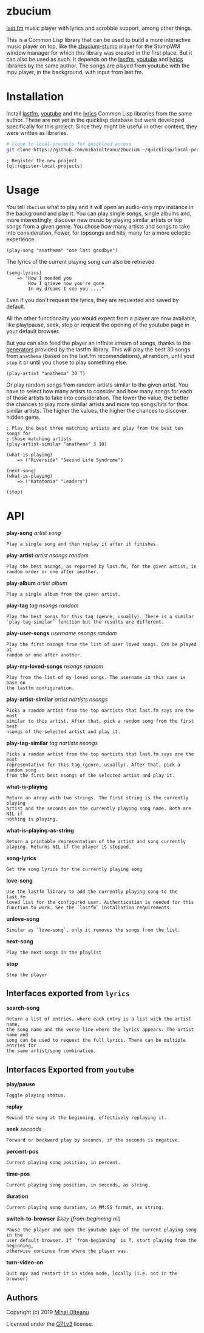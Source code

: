 # zbucium
[last.fm](https://www.last.fm/home) music player with lyrics and scrobble support, among other things.

This is a Common Lisp library that can be used to build a more interactive music
player on top, like the
[zbucium-stump](https://github.com/mihaiolteanu/zbucium-stump) player for the
StumpWM window manager for which this library was created in the first
place. But it can also be used as such. It depends on the
[lastfm](https://github.com/mihaiolteanu/lastfm),
[youtube](https://github.com/mihaiolteanu/youtube) and
[lyrics](https://github.com/mihaiolteanu/lyrics) libraries by the same
author. The songs are played from youtube with the mpv player, in the background,
with input from last.fm.

# Installation
Install [lastfm](https://github.com/mihaiolteanu/lastfm),
[youtube](https://github.com/mihaiolteanu/youtube) and the
[lyrics](https://github.com/mihaiolteanu/lyrics) Common Lisp libraries from the
same author. These are not yet in the quicklisp database but were developed
specifically for this project. Since they might be useful in other context, they
were written as libraries. 

```bash
# clone to local-projects for quickload access
git clone https://github.com/mihaiolteanu/zbucium ~/quicklisp/local-projects/zbucium
```

```common-lisp
; Register the new project
(ql:register-local-projects)
```

# Usage

You tell `zbucium` what to play and it will open an audio-only mpv instance in
the background and play it. You can play single songs, single albums and, more
interestingly, discover new music by playing similar artists or top songs from a
given genre. You chose how many artists and songs to take into
consideration. Fewer, for topsongs and hits, many for a more eclectic experience.

```common-lisp
(play-song "anathema" "one last goodbye")
```

The lyrics of the current playing song can also be retrieved.
```common-lisp
(song-lyrics)
    => "How I needed you
        How I grieve now you're gone
        In my dreams I see you ...."
```

Even if you don't request the lyrics, they are requested and saved by
default.

All the other functionality you would expect from a player are now available,
like play/pause, seek, stop or request the opening of the youtube page in your
default browser.

But you can also feed the player an infinite stream of songs, thanks to the
[generators](https://github.com/mihaiolteanu/lastfm#generators) provided by the
lastfm library. This will play the best 30 songs from `anathema`
(based on the last.fm recomendations), at random, until yout `stop` it or until
you chose to play something else.
```common-lisp
(play-artist "anathema" 30 T)
```

Or play random songs from random artists similar to the given artist. You
have to select how many artists to consider and how many songs for each of those
artists to take into consideration. The lower the value, the better the chances
to play more similar artists and more top songs/hits for thos similar
artists. The higher the values, the higher the chances to discover hidden gems.
```common-lisp
; Play the best three matching artists and play from the best ten songs for
; those matching artists
(play-artist-similar "anathema" 3 10)
```

```common-lisp
(what-is-playing)
    => ("Riverside" "Second Life Syndrome")
    
(next-song)
(what-is-playing)
    => ("Katatonia" "Leaders")
    
(stop)
```

# API

**play-song** _artist song_

    Play a single song and then replay it after it finishes.

**play-artist** _artist nsongs random_

    Play the best nsongs, as reported by last.fm, for the given artist, in
    random order or one after another. 

**play-album** _artist album_

    Play a single album from the given artist.

**play-tag** _tag nsongs random_

    Play the best songs for this tag (genre, usually). There is a similar
    `play-tag-similar` function but the results are different.

**play-user-songs** _username nsongs random_

    Play the first nsongs from the list of user loved songs. Can be played at
    random or one after another.

**play-my-loved-songs** _nsongs random_

    Play from the list of my loved songs. The username in this case is base on
    the lastfm configuration.

**play-artist-similar** _artist nartists nsongs_

    Picks a random artist from the top nartists that last.fm says are the most
    similar to this artist. After that, pick a random song from the first best
    nsongs of the selected artist and play it. 

**play-tag-similar** _tag nartists nsongs_

    Picks a random artist from the top nartists that last.fm says are the most
    representative for this tag (genre, usually). After that, pick a random song
    from the first best nsongs of the selected artist and play it.

**what-is-playing**

    Return an array with two strings. The first string is the currently playing
    artist and the seconds one the currently playing song name. Both are NIL if
    nothing is playing.
    
**what-is-playing-as-string**

    Return a printable representation of the artist and song currently
    playing. Returns NIL if the player is stopped.

**song-lyrics**

    Get the song lyrics for the currently playing song

**love-song**

    Use the lastfm library to add the currently playing song to the last.fm
    loved list for the configured user. Authentication is needed for this
    function to work. See the `lastfm` installation requirements.

**unlove-song**

    Similar as `love-song`, only it removes the songs from the list.

**next-song**
    
    Play the next songs in the playlist

**stop**

    Stop the player


## Interfaces exported from `lyrics`

**search-song**

    Return a list of entries, where each entry is a list with the artist name,
    the song name and the verse line where the lyrics appears. The artist name and
    song can be used to request the full lyrics. There can be multiple entries for
    the same artist/song combination.


## Interfaces Exported from `youtube`

**play/pause**
  
    Toggle playing status.

**replay**
  
    Rewind the song at the beginning, effectively replaying it.
  
**seek** _seconds_
  
    Forward or backward play by seconds, if the seconds is negative.
  
**percent-pos**
  
    Current playing song position, in percent.
  
**time-pos**
  
    Current playing song position, in seconds, as string.
  
**duration**
  
    Current playing song duration, in MM:SS format, as string.
  
**switch-to-browser** _&key (from-beginning nil)_
    
    Pause the player and open the youtube page of the current playing song in the
    user default browser. If `from-beginning` is T, start playing from the beginning,
    otherwise continue from where the player was. 

**turn-video-on**
  
    Quit mpv and restart it in video mode, locally (i.e. not in the browser)


## Authors
Copyright (c) 2019 [Mihai Olteanu](www.mihaiolteanu.me)

Licensed under the [GPLv3](https://www.gnu.org/licenses/gpl-3.0.en.html) license.

